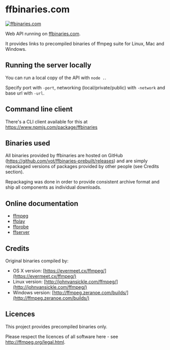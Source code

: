 # ffbinaries.com


[![ffbinaries.com](https://img.shields.io/website-up-down-green-red/https/ffbinaries.com.svg?label=ffbinaries.com)](https://ffbinaries.com)

Web API running on [ffbinaries.com](https://ffbinaries.com).

It provides links to precompiled binaries of ffmpeg suite for Linux, Mac and Windows.


## Running the server locally

You can run a local copy of the API with `node .`.

Specify port with `-port`, networking (local/private/public) with `-network`
and base url with `-url`.


## Command line client

There's a CLI client available for this at https://www.npmjs.com/package/ffbinaries

## Binaries used

All binaries provided by ffbinaries are hosted on GitHub
(https://github.com/vot/ffbinaries-prebuilt/releases) and are simply repackaged
versions of packages provided by other people (see Credits section).

Repackaging was done in order to provide consistent archive format
and ship all components as individual downloads.

## Online documentation

* [ffmpeg](http://ffmpeg.org/ffmpeg.html)
* [ffplay](http://ffmpeg.org/ffplay.html)
* [ffprobe](http://ffmpeg.org/ffprobe.html)
* [ffserver](http://ffmpeg.org/ffserver.html)


## Credits

Original binaries compiled by:

* OS X version: [https://evermeet.cx/ffmpeg/](https://evermeet.cx/ffmpeg/)
* Linux version: [http://johnvansickle.com/ffmpeg/](http://johnvansickle.com/ffmpeg/)
* Windows version: [http://ffmpeg.zeranoe.com/builds/](http://ffmpeg.zeranoe.com/builds/)


## Licences

This project provides precompiled binaries only.

Please respect the licences of all software here - see http://ffmpeg.org/legal.html.
